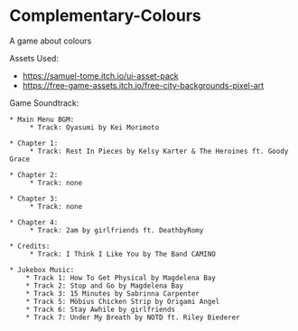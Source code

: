 # Complementary-Colours
A game about colours

Assets Used: 
* https://samuel-tome.itch.io/ui-asset-pack
* https://free-game-assets.itch.io/free-city-backgrounds-pixel-art

Game Soundtrack: 

	* Main Menu BGM: 
		 * Track: Oyasumi by Kei Morimoto

	* Chapter 1: 
		 * Track: Rest In Pieces by Kelsy Karter & The Heroines ft. Goody Grace

	* Chapter 2: 
		 * Track: none

	* Chapter 3: 
		 * Track: none

	* Chapter 4: 
		 * Track: 2am by girlfriends ft. DeathbyRomy

	* Credits: 
		 * Track: I Think I Like You by The Band CAMINO 

	* Jukebox Music:
	    * Track 1: How To Get Physical by Magdelena Bay
	    * Track 2: Stop and Go by Magdelena Bay
	    * Track 3: 15 Minutes by Sabrinna Carpenter
	    * Track 5: Möbius Chicken Strip by Origami Angel
	    * Track 6: Stay Awhile by girlfriends
	    * Track 7: Under My Breath by NOTD ft. Riley Biederer




